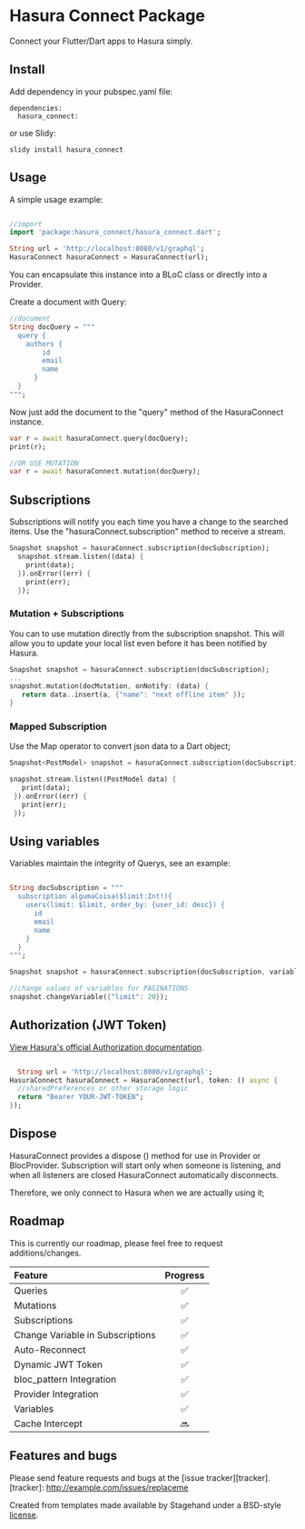# Hasura Connect Package

Connect your Flutter/Dart apps to Hasura simply.

## Install

Add dependency in your pubspec.yaml file:
```
dependencies:
  hasura_connect:
```
or use Slidy:
```
slidy install hasura_connect
```

## Usage

A simple usage example:

```dart

//import
import 'package:hasura_connect/hasura_connect.dart';

String url = 'http://localhost:8080/v1/graphql';
HasuraConnect hasuraConnect = HasuraConnect(url);

```
You can encapsulate this instance into a BLoC class or directly into a Provider.

Create a document with Query:

```dart
//document
String docQuery = """
  query {
    authors {
        id
        email
        name
      }
  }
""";

```
Now just add the document to the "query" method of the HasuraConnect instance.

```dart
var r = await hasuraConnect.query(docQuery);
print(r);

//OR USE MUTATION
var r = await hasuraConnect.mutation(docQuery);
```

## Subscriptions

Subscriptions will notify you each time you have a change to the searched items. Use the "hasuraConnect.subscription" method to receive a stream.

```dart
Snapshot snapshot = hasuraConnect.subscription(docSubscription);
  snapshot.stream.listen((data) {
    print(data);
  }).onError((err) {
    print(err);
  });

```

### Mutation + Subscriptions

You can to use mutation directly from the subscription snapshot. This will allow you to update your local list even before it has been notified by Hasura.

```dart
Snapshot snapshot = hasuraConnect.subscription(docSubscription);
...
snapshot.mutation(docMutation, onNotify: (data) {
   return data..insert(a, {"name": "next offline item" });
}

```

### Mapped Subscription

Use the Map operator to convert json data to a Dart object;

```dart
Snapshot<PostModel> snapshot = hasuraConnect.subscription(docSubscription).map((data) => PostModel.fromJson(data) );

snapshot.stream.listen((PostModel data) {
   print(data);
 }).onError((err) {
   print(err);
 });
```


## Using variables

Variables maintain the integrity of Querys, see an example:

```dart

String docSubscription = """
  subscription algumaCoisa($limit:Int!){
    users(limit: $limit, order_by: {user_id: desc}) {
      id
      email
      name
    }
  }
""";

Snapshot snapshot = hasuraConnect.subscription(docSubscription, variables: {"limit": 10});

//change values of variables for PAGINATIONS
snapshot.changeVariable({"limit": 20});

```

## Authorization (JWT Token)

[View Hasura's official Authorization documentation](https://docs.hasura.io/1.0/graphql/manual/auth/index.html).

```dart

  String url = 'http://localhost:8080/v1/graphql';
HasuraConnect hasuraConnect = HasuraConnect(url, token: () async {
  //sharedPreferences or other storage logic
  return "Bearer YOUR-JWT-TOKEN";
});

```

## Dispose

HasuraConnect provides a dispose () method for use in Provider or BlocProvider.
Subscription will start only when someone is listening, and when all listeners are closed HasuraConnect automatically disconnects.

Therefore, we only connect to Hasura when we are actually using it;

## Roadmap

This is currently our roadmap, please feel free to request additions/changes.

| Feature                                | Progress |
| :------------------------------------- | :------: |
| Queries                                |    ✅    |
| Mutations                              |    ✅    |
| Subscriptions                          |    ✅    |
| Change Variable in Subscriptions       |    ✅    |
| Auto-Reconnect                         |    ✅    |
| Dynamic JWT Token                      |    ✅    |
| bloc_pattern Integration               |    ✅    |
| Provider Integration                   |    ✅    |
| Variables                              |    ✅    |
| Cache Intercept                        |    🔜    |

## Features and bugs

Please send feature requests and bugs at the [issue tracker][tracker].
[tracker]: http://example.com/issues/replaceme

Created from templates made available by Stagehand under a BSD-style
[license](https://github.com/dart-lang/stagehand/blob/master/LICENSE).
